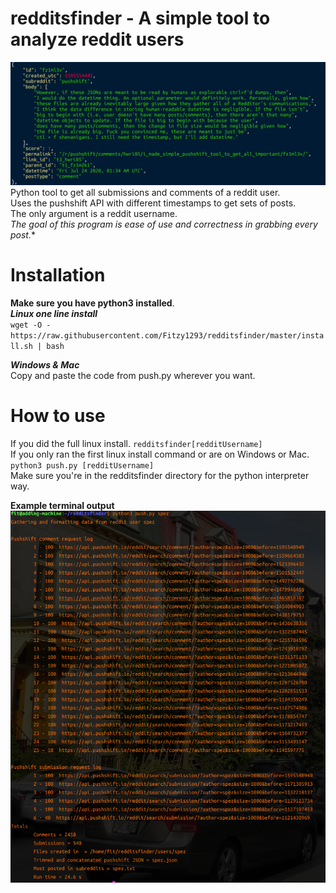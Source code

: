 # redditsfinder - A simple tool to analyze reddit users
![Alt text](images/readable.png "Optional Title") \
Python tool to get all submissions and comments of a reddit user. \
Uses the pushshift API with different timestamps to get sets of posts. \
The only argument is a reddit username. \
*The goal of this program is ease of use and correctness in grabbing every post.**

# Installation 
**Make sure you have python3 installed**.\
***Linux one line install*** \
`wget -O - https://raw.githubusercontent.com/Fitzy1293/redditsfinder/master/install.sh | bash`


***Windows & Mac***\
Copy and paste the code from push.py wherever you want. 





# How to use
If you did the full linux install. `redditsfinder[redditUsername]` \
If you only ran the first linux install command or are on Windows or Mac. `python3 push.py [redditUsername]` \
Make sure you're in the redditsfinder directory for the python interpreter way.

**Example terminal output**\
![Alt text](images/runScript.png?raw=true "Optional Title")

